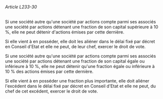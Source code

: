 ###### Article L233-30

Si une société autre qu'une société par actions compte parmi ses associés une société par actions détenant une fraction de son capital supérieure à 10 %, elle ne peut détenir d'actions émises par cette dernière.

Si elle vient à en posséder, elle doit les aliéner dans le délai fixé par décret en Conseil d'Etat et elle ne peut, de leur chef, exercer le droit de vote.

Si une société autre qu'une société par actions compte parmi ses associés une société par actions détenant une fraction de son capital égale ou inférieure à 10 %, elle ne peut détenir qu'une fraction égale ou inférieure à 10 % des actions émises par cette dernière.

Si elle vient à en posséder une fraction plus importante, elle doit aliéner l'excédent dans le délai fixé par décret en Conseil d'Etat et elle ne peut, du chef de cet excédent, exercer le droit de vote.

